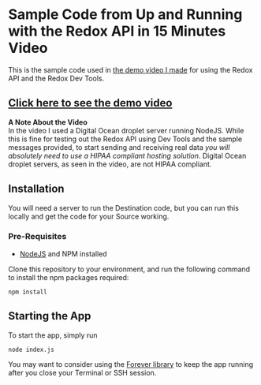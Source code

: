 # Sample Code from Up and Running with the Redox API in 15 Minutes Video  
This is the sample code used in [the demo video I made](https://www.youtube.com/watch?v=Ym8DHp-mnd0) for using the Redox API and the Redox Dev Tools. 

## [Click here to see the demo video](https://www.youtube.com/watch?v=Ym8DHp-mnd0)

**A Note About the Video**  
In the video I used a Digital Ocean droplet server running NodeJS. 
While this is fine for testing out the Redox API using Dev Tools and the sample messages provided, to start sending and 
receiving real data *you will absolutely need to use a HIPAA compliant hosting solution*. Digital Ocean droplet servers, 
as seen in the video, are not HIPAA compliant.  

## Installation
You will need a server to run the Destination code, but you can run this locally and get the code for your Source working. 

### Pre-Requisites
- [NodeJS](https://nodejs.org) and NPM installed

Clone this repository to your environment, and run the following command to install the npm packages required:
```
npm install
```

## Starting the App
To start the app, simply run
```
node index.js
```  
You may want to consider using the [Forever library](https://www.npmjs.com/package/forever) to keep the app running after you close your Terminal or SSH session. 
